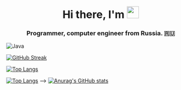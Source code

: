 <h1 align="center">Hi there, I'm <a Vladimir Blinov aka Mister F0X</a> 
<img src="https://github.com/blackcater/blackcater/raw/main/images/Hi.gif" height="32"/></h1>
<h3 align="center">Programmer, computer engineer from Russia. 🇷🇺</h3>

<!--
**foxInternet/foxInternet** is a ✨ _special_ ✨ repository because its `README.md` (this file) appears on your GitHub profile.

Here are some ideas to get you started:

- 🔭 I’m currently working on ...
- 🌱 I’m currently learning ...
- 👯 I’m looking to collaborate on ...
- 🤔 I’m looking for help with ...
- 💬 Ask me about ...
- 📫 How to reach me: ...
- 😄 Pronouns: ...
- ⚡ Fun fact: ...
-->
![Java](https://img.shields.io/badge/java-%23ED8B00.svg?style=for-the-badge&logo=java&logoColor=white)
<!--
[![Typing SVG](https://readme-typing-svg.herokuapp.com?color=%2336BCF7&lines=Programmer+computer+engineer+from+Russia)](https://git.io/typing-svg)
-->
[![GitHub Streak](https://github-readme-streak-stats.herokuapp.com/?user=DenverCoder1)](https://git.io/streak-stats)
<!---Для компактной версии-->
[![Top Langs](https://github-readme-stats.vercel.app/api/top-langs/?username=anuraghazra&layout=compact)](https://github.com/anuraghazra/github-readme-stats)

<!---Для подробной версии-->
[![Top Langs](https://github-readme-stats.vercel.app/api/top-langs/?username=anuraghazra)](https://github.com/anuraghazra/github-readme-stats)
-->
[![Anurag's GitHub stats](https://github-readme-stats.vercel.app/api?username=anuraghazra)](https://github.com/anuraghazra/github-readme-stats)
